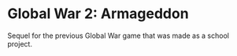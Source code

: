 # Global War 2: Armageddon
Sequel for the previous Global War game that was made as a school project.
